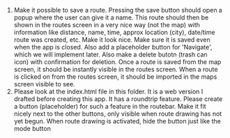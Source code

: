 1. Make it possible to save a route. Pressing the save button should open a popup where the user can give it a name. This route should then be shown in the routes screen in a very nice way (not the map) with information like distance, name, time, approx location (city), date/time route was created, etc. Make it look nice. Make sure it is saved even when the app is closed. Also add a placeholder button for 'Navigate', which we will implement later. Also make a delete butotn (trash can icon) with confirmation for deletion. Once a route is saved from the map screen, it should be instantly visible in the routes screen. When a route is clicked on from the routes screen, it should be imported in the maps screen visible to see.
2. Please look at the index.html file in this folder. It is a web version I drafted before creating this app. It has a roundtrip feature. Please create a button (placeholder) for such a feature in the routebar. Make it fit nicely next to the other buttons, only visible when route drawing has not yet begun. When route drawing is activated, hide the button just like the mode button